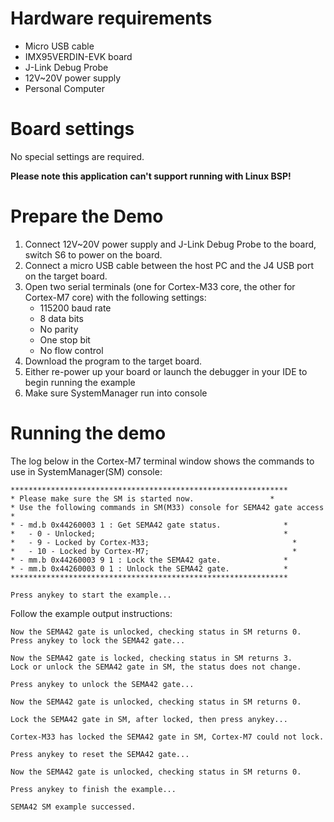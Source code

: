 Hardware requirements
=====================
- Micro USB cable
- IMX95VERDIN-EVK board
- J-Link Debug Probe
- 12V~20V power supply
- Personal Computer

Board settings
============
No special settings are required.

**Please note this application can't support running with Linux BSP!**

Prepare the Demo
===============
1.  Connect 12V~20V power supply and J-Link Debug Probe to the board, switch S6 to power on the board.
2.  Connect a micro USB cable between the host PC and the J4 USB port on the target board.
3.  Open two serial terminals (one for Cortex-M33 core, the other for Cortex-M7 core) with the following settings:
    - 115200 baud rate
    - 8 data bits
    - No parity
    - One stop bit
    - No flow control
4.  Download the program to the target board.
5.  Either re-power up your board or launch the debugger in your IDE to begin running the example
6.  Make sure SystemManager run into console

Running the demo
================
The log below in the Cortex-M7 terminal window shows the commands to use in SystemManager(SM) console:
~~~~~~~~~~~~~~~~~~~~~~~~~~~~~~~~~~~
**************************************************************
* Please make sure the SM is started now.                 *
* Use the following commands in SM(M33) console for SEMA42 gate access *
* - md.b 0x44260003 1 : Get SEMA42 gate status.              *
*   - 0 - Unlocked;                                          *
*   - 9 - Locked by Cortex-M33;                                *
*   - 10 - Locked by Cortex-M7;                                *
* - mm.b 0x44260003 9 1 : Lock the SEMA42 gate.              *
* - mm.b 0x44260003 0 1 : Unlock the SEMA42 gate.            *
**************************************************************

Press anykey to start the example...
~~~~~~~~~~~~~~~~~~~~~~~~~~~~~~~~~~~

Follow the example output instructions:

~~~~~~~~~~~~~~~~~~~~~~~~~~~~~~~~~~~
Now the SEMA42 gate is unlocked, checking status in SM returns 0.
Press anykey to lock the SEMA42 gate...

Now the SEMA42 gate is locked, checking status in SM returns 3.
Lock or unlock the SEMA42 gate in SM, the status does not change.

Press anykey to unlock the SEMA42 gate...

Now the SEMA42 gate is unlocked, checking status in SM returns 0.

Lock the SEMA42 gate in SM, after locked, then press anykey...

Cortex-M33 has locked the SEMA42 gate in SM, Cortex-M7 could not lock.

Press anykey to reset the SEMA42 gate...

Now the SEMA42 gate is unlocked, checking status in SM returns 0.

Press anykey to finish the example...

SEMA42 SM example successed.
~~~~~~~~~~~~~~~~~~~~~~~~~~~~~~~~~~~
